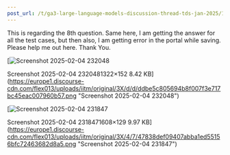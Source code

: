 ```yaml
---
post_url: /t/ga3-large-language-models-discussion-thread-tds-jan-2025/163247/86
---
```

This is regarding the 8th question. Same here, I am getting the answer for all the test cases, but then also, I am getting error in the portal while saving. Please help me out here. Thank You.  

[![Screenshot 2025-02-04 232048](https://europe1.discourse-cdn.com/flex013/uploads/iitm/original/3X/d/d/ddbe5c805694b8f007f3e717bc45eac007960b57.png)

Screenshot 2025-02-04 2320481322×152 8.42 KB](https://europe1.discourse-cdn.com/flex013/uploads/iitm/original/3X/d/d/ddbe5c805694b8f007f3e717bc45eac007960b57.png "Screenshot 2025-02-04 232048")

  

[![Screenshot 2025-02-04 231847](https://europe1.discourse-cdn.com/flex013/uploads/iitm/optimized/3X/4/7/47838def09407abba1ed55156bfc72463682d8a5_2_690x55.png)

Screenshot 2025-02-04 2318471608×129 9.97 KB](https://europe1.discourse-cdn.com/flex013/uploads/iitm/original/3X/4/7/47838def09407abba1ed55156bfc72463682d8a5.png "Screenshot 2025-02-04 231847")